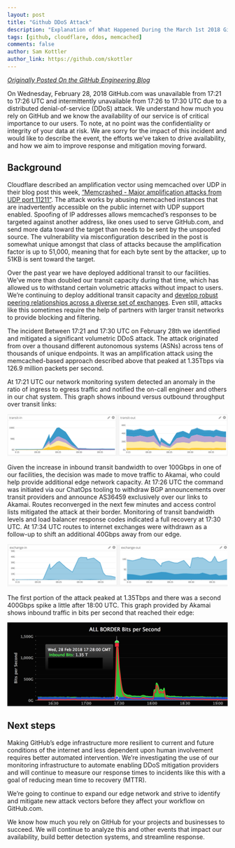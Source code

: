 ```yaml
---
layout: post
title: "Github DDoS Attack"
description: "Explanation of What Happened During the March 1st 2018 Github DDoS Memcachd attack."
tags: [github, cloudflare, ddos, memcached]
comments: false
author: Sam Kottler
author_link: https://github.com/skottler
---
```


_[Originally Posted On the GitHub Engineering Blog](https://githubengineering.com/ddos-incident-report/)_

On Wednesday, February 28, 2018 GitHub.com was unavailable from 17:21 to 17:26 UTC and intermittently unavailable from 17:26 to 17:30 UTC due to a distributed denial-of-service (DDoS) attack. We understand how much you rely on GitHub and we know the availability of our service is of critical importance to our users. To note, at no point was the confidentiality or integrity of your data at risk. We are sorry for the impact of this incident and would like to describe the event, the efforts we’ve taken to drive availability, and how we aim to improve response and mitigation moving forward.

## Background
Cloudflare described an amplification vector using memcached over UDP in their blog post this week, [“Memcrashed - Major amplification attacks from UDP port 11211”](https://blog.cloudflare.com/memcrashed-major-amplification-attacks-from-port-11211/). The attack works by abusing memcached instances that are inadvertently accessible on the public internet with UDP support enabled. Spoofing of IP addresses allows memcached’s responses to be targeted against another address, like ones used to serve GitHub.com, and send more data toward the target than needs to be sent by the unspoofed source. The vulnerability via misconfiguration described in the post is somewhat unique amongst that class of attacks because the amplification factor is up to 51,000, meaning that for each byte sent by the attacker, up to 51KB is sent toward the target.

Over the past year we have deployed additional transit to our facilities. We’ve more than doubled our transit capacity during that time, which has allowed us to withstand certain volumetric attacks without impact to users. We’re continuing to deploy additional transit capacity and [develop robust peering relationships across a diverse set of exchanges](https://githubengineering.com/transit-and-peering-how-your-requests-reach-github/). Even still, attacks like this sometimes require the help of partners with larger transit networks to provide blocking and filtering.

The incident
Between 17:21 and 17:30 UTC on February 28th we identified and mitigated a significant volumetric DDoS attack. The attack originated from over a thousand different autonomous systems (ASNs) across tens of thousands of unique endpoints. It was an amplification attack using the memcached-based approach described above that peaked at 1.35Tbps via 126.9 million packets per second.

At 17:21 UTC our network monitoring system detected an anomaly in the ratio of ingress to egress traffic and notified the on-call engineer and others in our chat system. This graph shows inbound versus outbound throughput over transit links:

![more inbound than outbound traffic graph](/images/github-ddos-graph.png)

Given the increase in inbound transit bandwidth to over 100Gbps in one of our facilities, the decision was made to move traffic to Akamai, who could help provide additional edge network capacity. At 17:26 UTC the command was initiated via our ChatOps tooling to withdraw BGP announcements over transit providers and announce AS36459 exclusively over our links to Akamai. Routes reconverged in the next few minutes and access control lists mitigated the attack at their border. Monitoring of transit bandwidth levels and load balancer response codes indicated a full recovery at 17:30 UTC. At 17:34 UTC routes to internet exchanges were withdrawn as a follow-up to shift an additional 40Gbps away from our edge.

![graph showing traffic movement off exchanges](/images/github-ddos-graph-2.png)

The first portion of the attack peaked at 1.35Tbps and there was a second 400Gbps spike a little after 18:00 UTC. This graph provided by Akamai shows inbound traffic in bits per second that reached their edge:

![traffic to akamai edge](/images/github-ddos-akamai-edge.png)


## Next steps

Making GitHub’s edge infrastructure more resilient to current and future conditions of the internet and less dependent upon human involvement requires better automated intervention. We’re investigating the use of our monitoring infrastructure to automate enabling DDoS mitigation providers and will continue to measure our response times to incidents like this with a goal of reducing mean time to recovery (MTTR).

We’re going to continue to expand our edge network and strive to identify and mitigate new attack vectors before they affect your workflow on GitHub.com.

We know how much you rely on GitHub for your projects and businesses to succeed. We will continue to analyze this and other events that impact our availability, build better detection systems, and streamline response.